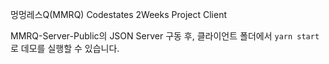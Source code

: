 멍멍레스Q(MMRQ) Codestates 2Weeks Project Client

MMRQ-Server-Public의 JSON Server 구동 후, 클라이언트 폴더에서 `yarn start`로 데모를 실행할 수 있습니다.
